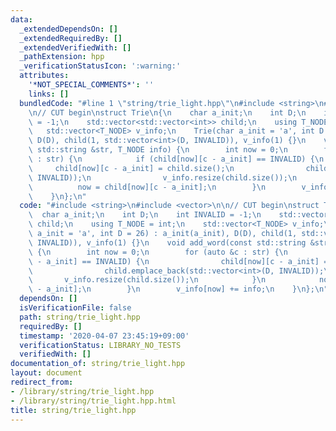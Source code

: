 ```yaml
---
data:
  _extendedDependsOn: []
  _extendedRequiredBy: []
  _extendedVerifiedWith: []
  _pathExtension: hpp
  _verificationStatusIcon: ':warning:'
  attributes:
    '*NOT_SPECIAL_COMMENTS*': ''
    links: []
  bundledCode: "#line 1 \"string/trie_light.hpp\"\n#include <string>\n#include <vector>\n\
    \n// CUT begin\nstruct Trie\n{\n    char a_init;\n    int D;\n    int INVALID\
    \ = -1;\n    std::vector<std::vector<int>> child;\n    using T_NODE = int;\n \
    \   std::vector<T_NODE> v_info;\n    Trie(char a_init = 'a', int D = 26) : a_init(a_init),\
    \ D(D), child(1, std::vector<int>(D, INVALID)), v_info(1) {}\n    void add_word(const\
    \ std::string &str, T_NODE info) {\n        int now = 0;\n        for (auto &c\
    \ : str) {\n            if (child[now][c - a_init] == INVALID) {\n           \
    \     child[now][c - a_init] = child.size();\n                child.emplace_back(std::vector<int>(D,\
    \ INVALID));\n                v_info.resize(child.size());\n            }\n  \
    \          now = child[now][c - a_init];\n        }\n        v_info[now] += info;\n\
    \    }\n};\n"
  code: "#include <string>\n#include <vector>\n\n// CUT begin\nstruct Trie\n{\n  \
    \  char a_init;\n    int D;\n    int INVALID = -1;\n    std::vector<std::vector<int>>\
    \ child;\n    using T_NODE = int;\n    std::vector<T_NODE> v_info;\n    Trie(char\
    \ a_init = 'a', int D = 26) : a_init(a_init), D(D), child(1, std::vector<int>(D,\
    \ INVALID)), v_info(1) {}\n    void add_word(const std::string &str, T_NODE info)\
    \ {\n        int now = 0;\n        for (auto &c : str) {\n            if (child[now][c\
    \ - a_init] == INVALID) {\n                child[now][c - a_init] = child.size();\n\
    \                child.emplace_back(std::vector<int>(D, INVALID));\n         \
    \       v_info.resize(child.size());\n            }\n            now = child[now][c\
    \ - a_init];\n        }\n        v_info[now] += info;\n    }\n};\n"
  dependsOn: []
  isVerificationFile: false
  path: string/trie_light.hpp
  requiredBy: []
  timestamp: '2020-04-07 23:45:19+09:00'
  verificationStatus: LIBRARY_NO_TESTS
  verifiedWith: []
documentation_of: string/trie_light.hpp
layout: document
redirect_from:
- /library/string/trie_light.hpp
- /library/string/trie_light.hpp.html
title: string/trie_light.hpp
---
```

